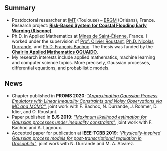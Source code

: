 ## Summary
- Postdoctoral researcher at [IMT](https://www.math.univ-toulouse.fr/) (Toulouse) – [BRGM](https://www.brgm.fr/) (Orléans), France. Research project: [**Risk-Based System for Coastal Flooding Early Warning (Riscope)**](https://perso.math.univ-toulouse.fr/riscope/).
- Ph.D. in Applied Mathematics at [Mines de Saint-Étienne](https://www.mines-stetienne.fr/), France. I worked under the supervision of [Prof. Olivier Roustant](https://olivier-roustant.fr/), [Ph.D. Nicolas Durrande](https://sites.google.com/site/nicolasdurrandehomepage/), and [Ph.D. François Bachoc](https://www.math.univ-toulouse.fr/~fbachoc/). The thesis was funded by the [**Chair in Applied Mathematics OQUAIDO**](https://oquaido.emse.fr/).
- My research interests include applied mathematics, machine learning and computer science topics. More precisely, Gaussian processes, differential equations, and probabilistic models.

## News
- Chapter published in **PROMS 2020**: [*"Approximating Gaussian Process Emulators with Linear Inequality Constraints and Noisy Observations via MC and MCMC"*](http://dx.doi.org/10.1007/978-3-030-43465-6_18), joint work with F. Bachoc, N. Durrande, J. Rohmer, D. Idier, and O. Roustant.
- Paper published in **EJS 2019**: [*"Maximum likelihood estimation for Gaussian processes under inequality constraints"*](https://doi.org/10.1214/19-EJS1587), joint work with F. Bachoc and A. Lagnoux.
- Accepted paper for publication at **IEEE-TCBB 2019**: [*"Physically-inspired Gaussian process models for post-transcriptional regulation in Drosophila"*](https://ieeexplore.ieee.org/document/8723187), joint work with N. Durrande and M. A. Alvarez.
